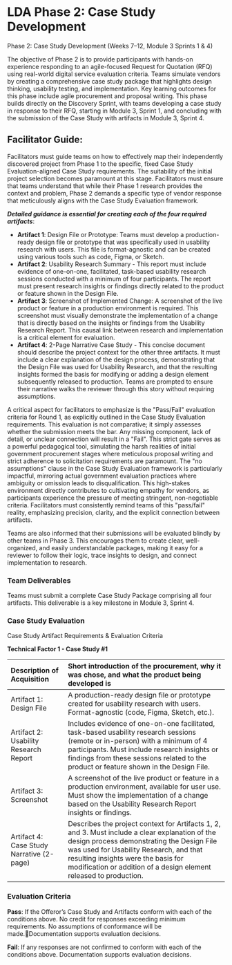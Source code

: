 # LDA Phase 2: Case Study Development 

Phase 2: Case Study Development (Weeks 7–12, Module 3 Sprints 1 & 4\)

The objective of Phase 2 is to provide participants with hands-on experience responding to an agile-focused Request for Quotation (RFQ) using real-world digital service evaluation criteria. Teams simulate vendors by creating a comprehensive case study package that highlights design thinking, usability testing, and implementation. Key learning outcomes for this phase include agile procurement and proposal writing. This phase builds directly on the Discovery Sprint, with teams developing a case study in response to their RFQ, starting in Module 3, Sprint 1, and concluding with the submission of the Case Study with artifacts in Module 3, Sprint 4\.

## Facilitator Guide:

Facilitators must guide teams on how to effectively map their independently discovered project from Phase 1 to the specific, fixed Case Study Evaluation-aligned Case Study requirements. The suitability of the initial project selection becomes paramount at this stage. Facilitators must ensure that teams understand that while their Phase 1 research provides the context and problem, Phase 2 demands a specific type of vendor response that meticulously aligns with the Case Study Evaluation framework.

***Detailed guidance is essential for creating each of the four required artifacts***:

* **Artifact 1**: Design File or Prototype: Teams must develop a production-ready design file or prototype that was specifically used in usability research with users. This file is format-agnostic and can be created using various tools such as code, Figma, or Sketch.  
* **Artifact 2**: Usability Research Summary \- This report must include evidence of one-on-one, facilitated, task-based usability research sessions conducted with a minimum of four participants. The report must present research insights or findings directly related to the product or feature shown in the Design File.  
* **Artifact 3**: Screenshot of Implemented Change: A screenshot of the live product or feature in a production environment is required. This screenshot must visually demonstrate the implementation of a change that is directly based on the insights or findings from the Usability Research Report. This causal link between research and implementation is a critical element for evaluation.  
* **Artifact 4**: 2-Page Narrative Case Study \- This concise document should describe the project context for the other three artifacts. It must include a clear explanation of the design process, demonstrating that the Design File was used for Usability Research, and that the resulting insights formed the basis for modifying or adding a design element subsequently released to production. Teams are prompted to ensure their narrative walks the reviewer through this story without requiring assumptions.

A critical aspect for facilitators to emphasize is the "Pass/Fail" evaluation criteria for Round 1, as explicitly outlined in the Case Study Evaluation requirements. This evaluation is not comparative; it simply assesses whether the submission meets the bar. Any missing component, lack of detail, or unclear connection will result in a "Fail". This strict gate serves as a powerful pedagogical tool, simulating the harsh realities of initial government procurement stages where meticulous proposal writing and strict adherence to solicitation requirements are paramount. The "no assumptions" clause in the Case Study Evaluation framework is particularly impactful, mirroring actual government evaluation practices where ambiguity or omission leads to disqualification. This high-stakes environment directly contributes to cultivating empathy for vendors, as participants experience the pressure of meeting stringent, non-negotiable criteria. Facilitators must consistently remind teams of this "pass/fail" reality, emphasizing precision, clarity, and the explicit connection between artifacts.

Teams are also informed that their submissions will be evaluated blindly by other teams in Phase 3\. This encourages them to create clear, well-organized, and easily understandable packages, making it easy for a reviewer to follow their logic, trace insights to design, and connect implementation to research.

### Team Deliverables 
Teams must submit a complete Case Study Package comprising all four artifacts. This deliverable is a key milestone in Module 3, Sprint 4\.

### Case Study Evaluation
Case Study Artifact Requirements & Evaluation Criteria

**Technical Factor 1 - Case Study #1**

| Description of Acquisition | Short introduction of the procurement, why it was chose, and what the product being developed is |
| :---- | :---- |
| Artifact 1: Design File | A production-ready design file or prototype created for usability research with users. Format-agnostic (code, Figma, Sketch, etc.). |
| Artifact 2: Usability Research Report | Includes evidence of one-on-one facilitated, task-based usability research sessions (remote or in-person) with a minimum of 4 participants. Must include research insights or findings from these sessions related to the product or feature shown in the Design File. |
| Artifact 3: Screenshot | A screenshot of the live product or feature in a production environment, available for user use. Must show the implementation of a change based on the Usability Research Report insights or findings. |
| Artifact 4: Case Study Narrative (2-page) | Describes the project context for Artifacts 1, 2, and 3\. Must include a clear explanation of the design process demonstrating the Design File was used for Usability Research, and that resulting insights were the basis for modification or addition of a design element released to production. |

### Evaluation Criteria

**Pass**: If the Offeror’s Case Study and Artifacts conform with each of the conditions above. No credit for responses exceeding minimum requirements. No assumptions of conformance will be made.Documentation supports evaluation decisions.</br>

**Fail**: If any responses are not confirmed to conform with each of the conditions above. Documentation supports evaluation decisions.


